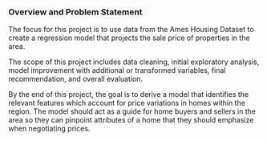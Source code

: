 ### Overview and Problem Statement
The focus for this project is to use data from the Ames Housing Dataset to create a regression model that projects the sale price of properties in the area.

The scope of this project includes data cleaning, initial exploratory analysis, model improvement with additional or transformed variables, final recommendation, and overall evaluation.

By the end of this project, the goal is to derive a model that identifies the relevant features which account for price variations in homes within the region. The model should act as a guide for home buyers and sellers in the area so they can pinpoint attributes of a home that they should emphasize when negotiating prices.
